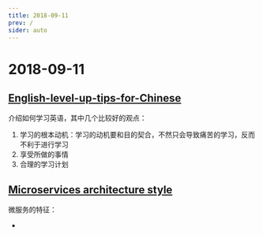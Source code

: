 ```yaml
---
title: 2018-09-11
prev: /
sider: auto
---
```


# 2018-09-11

## [English-level-up-tips-for-Chinese](https://github.com/byoungd/English-level-up-tips-for-Chinese)

介绍如何学习英语，其中几个比较好的观点：

1. 学习的根本动机：学习的动机要和目的契合，不然只会导致痛苦的学习，反而不利于进行学习
2. 享受所做的事情
3. 合理的学习计划

## [Microservices architecture style]()

微服务的特征：

* 
